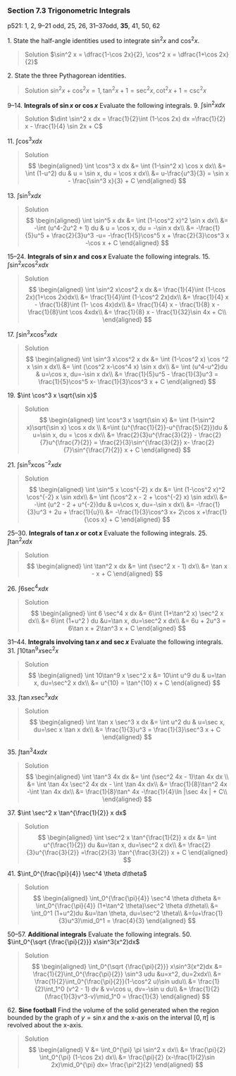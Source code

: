 ### Section 7.3 Trigonometric Integrals
p521: 1, 2, 9–21 odd, 25, 26, 31–37odd, **35**, 41, 50, 62

1\. State the half-angle identities used to integrate $\sin^2 x$ and $\cos^2 x$.
>Solution
$\sin^2 x = \dfrac{1-\cos 2x}{2}, \cos^2 x = \dfrac{1+\cos 2x}{2}$

2\. State the three Pythagorean identities.
>Solution
$\sin^2 x + \cos^2 x = 1, \tan^2 x + 1 = \sec^2 x, \cot^2 x + 1 = \csc^2 x$

9–14\. **Integrals of $\sin x$ or $\cos x$** Evaluate the following integrals.
9\. $\int \sin^2 x dx$
>Solution
$\dint \sin^2 x dx = \frac{1}{2}\int (1-\cos  2x) dx =\frac{1}{2} x - \frac{1}{4} \sin 2x + C$

11\. $\int \cos^3 x dx$
>Solution
$$
\begin{aligned}
\int \cos^3 x dx &= \int (1-\sin^2 x) \cos x dx\\
&= \int (1-u^2) du & u = \sin x, du = \cos x dx\\
&= u-\frac{u^3}{3} = \sin x - \frac{\sin^3 x}{3} + C
\end{aligned}
$$

13\. $\int \sin^5 x dx$
>Solution
$$
\begin{aligned}
\int \sin^5 x dx &= \int (1-\cos^2 x)^2 \sin x dx\\
&= -\int (u^4-2u^2 + 1) du & u = \cos x, du = -\sin x dx\\
&= -\frac{1}{5}u^5 + \frac{2}{3}u^3 -u= -\frac{1}{5}\cos^5 x + \frac{2}{3}\cos^3 x -\cos x + C
\end{aligned}
$$

<!-- pagebreak -->
15–24\. **Integrals of $\sin x$ and $\cos x$** Evaluate the following integrals.
15\. $\int \sin^2 x\cos^2 x dx$
>Solution
$$
\begin{aligned}
\int \sin^2 x\cos^2 x dx &= \frac{1}{4}\int (1-\cos 2x)(1+\cos 2x)dx\\
&= \frac{1}{4}\int (1-\cos^2 2x)dx\\
&= \frac{1}{4} x - \frac{1}{8}\int (1- \cos 4x)dx\\
&= \frac{1}{4} x - \frac{1}{8} x - \frac{1}{8}\int \cos 4xdx\\
&= \frac{1}{8} x - \frac{1}{32}\sin 4x + C\\
\end{aligned}
$$

17\. $\int \sin^3 x\cos^2 x dx$
>Solution
$$
\begin{aligned}
\int \sin^3 x\cos^2 x dx &= \int (1-\cos^2 x) \cos ^2 x \sin x dx\\
&= \int (\cos^2 x-\cos^4 x) \sin x dx\\
&= \int (u^4-u^2)du & u=\cos x, du=-\sin x dx\\
&= \frac{1}{5}u^5 - \frac{1}{3}u^3 = \frac{1}{5}\cos^5 x- \frac{1}{3}\cos^3 x + C
\end{aligned}
$$

19\. $\int \cos^3 x \sqrt{\sin x}$
>Solution
$$
\begin{aligned}
\int \cos^3 x \sqrt{\sin x} &= \int (1-\sin^2 x)\sqrt{\sin x} \cos x dx \\
&=\int (u^{\frac{1}{2}}-u^{\frac{5}{2}})du & u=\sin x, du = \cos x dx\\
&= \frac{2}{3}u^{\frac{3}{2}} - \frac{2}{7}u^{\frac{7}{2}} = \frac{2}{3}\sin^{\frac{3}{2}} x- \frac{2}{7}\sin^{\frac{7}{2}} x + C
\end{aligned}
$$

21\. $\int \sin^5 x \cos^{-2} x dx$
>Solution
$$
\begin{aligned}
\int \sin^5 x \cos^{-2} x dx &= \int (1-\cos^2 x)^2 \cos^{-2} x \sin xdx\\
&= \int (\cos^2 x - 2 + \cos^{-2} x) \sin xdx\\
&= -\int (u^2 - 2 + u^{-2})du & u=\cos x, du=-\sin x dx\\
&= -\frac{1}{3}u^3 + 2u + \frac{1}{u}\\
&= -\frac{1}{3}\cos^3 x+ 2\cos x +\frac{1}{\cos x} + C
\end{aligned}
$$

<!-- pagebreak -->
25–30\. **Integrals of $\tan x$ or $\cot x$** Evaluate the following integrals.
25\. $\int \tan^2 x dx$
>Solution
$$
\begin{aligned}
\int \tan^2 x dx &= \int (\sec^2 x - 1) dx\\
&= \tan x - x + C
\end{aligned}
$$

26\. $\int 6 \sec^4 x dx$
>Solution
$$
\begin{aligned}
\int 6 \sec^4 x dx &= 6\int (1+\tan^2 x) \sec^2 x dx\\
&= 6\int (1+u^2 ) du &u=\tan x, du=\sec^2 x dx\\
&= 6u + 2u^3 = 6\tan x + 2\tan^3 x + C
\end{aligned}
$$

31–44\. **Integrals involving $\tan x$ and $\sec x$** Evaluate the following integrals.
31\. $\int 10\tan^9 x \sec^2 x$
>Solution
$$
\begin{aligned}
\int 10\tan^9 x \sec^2 x &= 10\int u^9 du & u=\tan x, du=\sec^2 x dx\\
&= u^{10} = \tan^{10} x + C
\end{aligned}
$$

33\. $\int \tan x \sec^3 x dx$
>Solution
$$
\begin{aligned}
\int \tan x \sec^3 x dx &= \int u^2 du & u=\sec x, du=\sec x \tan x dx\\
&= \frac{1}{3}u^3 = \frac{1}{3}\sec^3 x + C
\end{aligned}
$$

35\. $\int \tan^3 4x dx$
>Solution
$$
\begin{aligned}
\int \tan^3 4x dx &= \int (\sec^2 4x - 1)\tan 4x dx \\
&= \int \tan 4x \sec^2 4x dx - \int \tan 4x dx\\
&= \frac{1}{8}\tan^2 4x -\int \tan 4x dx\\
&= \frac{1}{8}\tan^ 4x -\frac{1}{4}\ln |\sec 4x | + C\\
\end{aligned}
$$

<!-- pagebreak -->
37\. $\int \sec^2 x \tan^{\frac{1}{2}} x dx$
>Solution
$$
\begin{aligned}
\int \sec^2 x \tan^{\frac{1}{2}} x dx &= \int u^{\frac{1}{2}} du &u=\tan x, du=\sec^2 x dx\\
&= \frac{2}{3}u^{\frac{3}{2}} =\frac{2}{3} \tan^{\frac{3}{2}} x + C
\end{aligned}
$$

41\. $\int_0^{\frac{\pi}{4}} \sec^4 \theta d\theta$
>Solution
$$
\begin{aligned}
\int_0^{\frac{\pi}{4}} \sec^4 \theta d\theta &= \int_0^{\frac{\pi}{4}} (1+\tan^2 \theta)\sec^2 \theta d\theta\\
&= \int_0^1 (1+u^2)du &u=\tan \theta, du=\sec^2 \theta\\
&=(u+\frac{1}{3}u^3)\mid_0^1 = \frac{4}{3}
\end{aligned}
$$

50–57\. **Additional integrals** Evaluate the following integrals.
50\. $\int_0^{\sqrt {\frac{\pi}{2}}} x\sin^3(x^2)dx$
>Solution
$$
\begin{aligned}
\int_0^{\sqrt {\frac{\pi}{2}}} x\sin^3(x^2)dx &= \frac{1}{2}\int_0^{\frac{\pi}{2}} \sin^3 udu &u=x^2, du=2xdx\\
&= \frac{1}{2}\int_0^{\frac{\pi}{2}}(1-\cos^2 u)\sin udu\\
&= \frac{1}{2}\int_1^0 (v^2 - 1) dv & v=\cos u, dv=-\sin u du\\
&= \frac{1}{2}(\frac{1}{3}v^3-v)\mid_1^0 = \frac{1}{3}
\end{aligned}
$$

62\. **Sine football** Find the volume of the solid generated when the region bounded by the graph of $y = \sin x$ and the x-axis on the interval $[0, \pi]$ is revolved about the x-axis.
>Solution
$$
\begin{aligned}
V &= \int_0^{\pi} \pi \sin^2 x dx\\
&= \frac{\pi}{2} \int_0^{\pi} (1-\cos 2x) dx\\
&= \frac{\pi}{2} (x-\frac{1}{2}\sin 2x)\mid_0^{\pi} dx= \frac{\pi^2}{2}
\end{aligned}
$$
